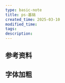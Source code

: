 ```yaml
---
type: basic-note
title: ps-基础
created_time: 2025-03-10
modified_time: 
tags:
description:
---
```


## 参考资料

## 字体加粗
